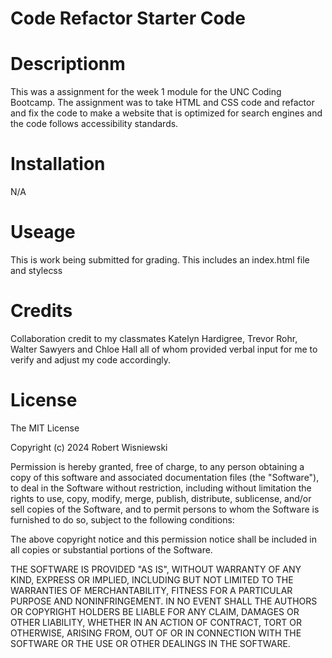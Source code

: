 # Code Refactor Starter Code

# Descriptionm
This was a assignment for the week 1 module for the UNC Coding Bootcamp. The assignment was to take
HTML and CSS code and refactor and fix the code to make a website that is optimized for search engines
and the code follows accessibility standards.

# Installation
N/A

# Useage
This is work being submitted for grading. This includes an index.html file and stylecss

# Credits
Collaboration credit to my classmates Katelyn Hardigree, Trevor Rohr, Walter Sawyers and Chloe Hall 
all of whom provided verbal input for me to verify and adjust my code accordingly.   

# License
The MIT License

Copyright (c) 2024 Robert Wisniewski

Permission is hereby granted, free of charge, to any person obtaining a copy of this software and associated documentation files (the "Software"), to deal in the Software without restriction, including without limitation the rights to use, copy, modify, merge, publish, distribute, sublicense, and/or sell copies of the Software, and to permit persons to whom the Software is furnished to do so, subject to the following conditions:

The above copyright notice and this permission notice shall be included in all copies or substantial portions of the Software.

THE SOFTWARE IS PROVIDED "AS IS", WITHOUT WARRANTY OF ANY KIND, EXPRESS OR IMPLIED, INCLUDING BUT NOT LIMITED TO THE WARRANTIES OF MERCHANTABILITY, FITNESS FOR A PARTICULAR PURPOSE AND NONINFRINGEMENT. IN NO EVENT SHALL THE AUTHORS OR COPYRIGHT HOLDERS BE LIABLE FOR ANY CLAIM, DAMAGES OR OTHER LIABILITY, WHETHER IN AN ACTION OF CONTRACT, TORT OR OTHERWISE, ARISING FROM, OUT OF OR IN CONNECTION WITH THE SOFTWARE OR THE USE OR OTHER DEALINGS IN THE SOFTWARE.